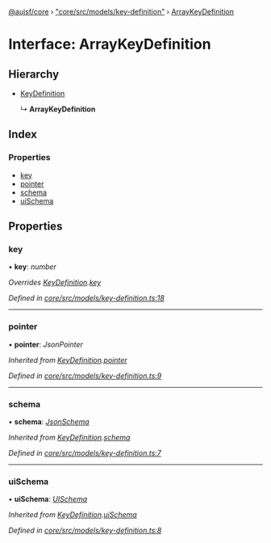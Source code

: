 [@aujsf/core](../README.md) › ["core/src/models/key-definition"](../modules/_core_src_models_key_definition_.md) › [ArrayKeyDefinition](_core_src_models_key_definition_.arraykeydefinition.md)

# Interface: ArrayKeyDefinition

## Hierarchy

* [KeyDefinition](_core_src_models_key_definition_.keydefinition.md)

  ↳ **ArrayKeyDefinition**

## Index

### Properties

* [key](_core_src_models_key_definition_.arraykeydefinition.md#key)
* [pointer](_core_src_models_key_definition_.arraykeydefinition.md#pointer)
* [schema](_core_src_models_key_definition_.arraykeydefinition.md#schema)
* [uiSchema](_core_src_models_key_definition_.arraykeydefinition.md#uischema)

## Properties

###  key

• **key**: *number*

*Overrides [KeyDefinition](_core_src_models_key_definition_.keydefinition.md).[key](_core_src_models_key_definition_.keydefinition.md#key)*

*Defined in [core/src/models/key-definition.ts:18](https://github.com/jbockle/au-jsonschema-form/blob/ffdfbe8/packages/core/src/models/key-definition.ts#L18)*

___

###  pointer

• **pointer**: *JsonPointer*

*Inherited from [KeyDefinition](_core_src_models_key_definition_.keydefinition.md).[pointer](_core_src_models_key_definition_.keydefinition.md#pointer)*

*Defined in [core/src/models/key-definition.ts:9](https://github.com/jbockle/au-jsonschema-form/blob/ffdfbe8/packages/core/src/models/key-definition.ts#L9)*

___

###  schema

• **schema**: *[JsonSchema](../modules/_core_src_models_json_schema_.md#jsonschema)*

*Inherited from [KeyDefinition](_core_src_models_key_definition_.keydefinition.md).[schema](_core_src_models_key_definition_.keydefinition.md#schema)*

*Defined in [core/src/models/key-definition.ts:7](https://github.com/jbockle/au-jsonschema-form/blob/ffdfbe8/packages/core/src/models/key-definition.ts#L7)*

___

###  uiSchema

• **uiSchema**: *[UISchema](_core_src_models_ui_schema_.uischema.md)*

*Inherited from [KeyDefinition](_core_src_models_key_definition_.keydefinition.md).[uiSchema](_core_src_models_key_definition_.keydefinition.md#uischema)*

*Defined in [core/src/models/key-definition.ts:8](https://github.com/jbockle/au-jsonschema-form/blob/ffdfbe8/packages/core/src/models/key-definition.ts#L8)*

